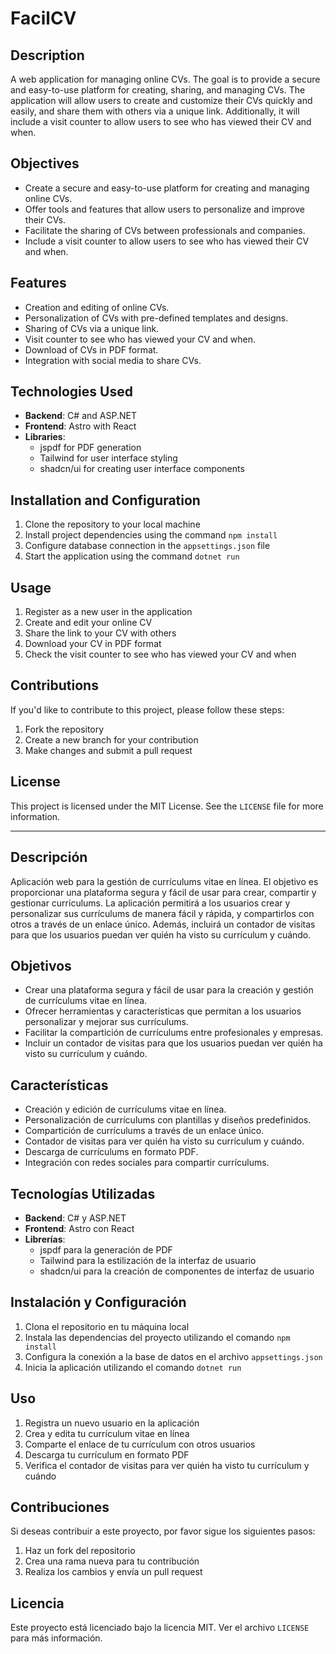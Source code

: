 # FacilCV

## Description

A web application for managing online CVs. The goal is to provide a secure and easy-to-use platform for creating, sharing, and managing CVs. The application will allow users to create and customize their CVs quickly and easily, and share them with others via a unique link. Additionally, it will include a visit counter to allow users to see who has viewed their CV and when.

## Objectives

* Create a secure and easy-to-use platform for creating and managing online CVs.
* Offer tools and features that allow users to personalize and improve their CVs.
* Facilitate the sharing of CVs between professionals and companies.
* Include a visit counter to allow users to see who has viewed their CV and when.

## Features

* Creation and editing of online CVs.
* Personalization of CVs with pre-defined templates and designs.
* Sharing of CVs via a unique link.
* Visit counter to see who has viewed your CV and when.
* Download of CVs in PDF format.
* Integration with social media to share CVs.

## Technologies Used

* **Backend**: C# and ASP.NET
* **Frontend**: Astro with React
* **Libraries**:
	+ jspdf for PDF generation
	+ Tailwind for user interface styling
	+ shadcn/ui for creating user interface components

## Installation and Configuration

1. Clone the repository to your local machine
2. Install project dependencies using the command `npm install`
3. Configure database connection in the `appsettings.json` file
4. Start the application using the command `dotnet run`

## Usage

1. Register as a new user in the application
2. Create and edit your online CV
3. Share the link to your CV with others
4. Download your CV in PDF format
5. Check the visit counter to see who has viewed your CV and when

## Contributions

If you'd like to contribute to this project, please follow these steps:

1. Fork the repository
2. Create a new branch for your contribution
3. Make changes and submit a pull request

## License

This project is licensed under the MIT License. See the `LICENSE` file for more information.





---------------------------------------------------------------------------





## Descripción

Aplicación web para la gestión de currículums vitae en línea. El objetivo es proporcionar una plataforma segura y fácil de usar para crear, compartir y gestionar currículums. La aplicación permitirá a los usuarios crear y personalizar sus currículums de manera fácil y rápida, y compartirlos con otros a través de un enlace único. Además, incluirá un contador de visitas para que los usuarios puedan ver quién ha visto su currículum y cuándo.

## Objetivos

* Crear una plataforma segura y fácil de usar para la creación y gestión de currículums vitae en línea.
* Ofrecer herramientas y características que permitan a los usuarios personalizar y mejorar sus currículums.
* Facilitar la compartición de currículums entre profesionales y empresas.
* Incluir un contador de visitas para que los usuarios puedan ver quién ha visto su currículum y cuándo.

## Características

* Creación y edición de currículums vitae en línea.
* Personalización de currículums con plantillas y diseños predefinidos.
* Compartición de currículums a través de un enlace único.
* Contador de visitas para ver quién ha visto su currículum y cuándo.
* Descarga de currículums en formato PDF.
* Integración con redes sociales para compartir currículums.

## Tecnologías Utilizadas

* **Backend**: C# y ASP.NET
* **Frontend**: Astro con React
* **Librerías**:
	+ jspdf para la generación de PDF
	+ Tailwind para la estilización de la interfaz de usuario
	+ shadcn/ui para la creación de componentes de interfaz de usuario

## Instalación y Configuración

1. Clona el repositorio en tu máquina local
2. Instala las dependencias del proyecto utilizando el comando `npm install`
3. Configura la conexión a la base de datos en el archivo `appsettings.json`
4. Inicia la aplicación utilizando el comando `dotnet run`

## Uso

1. Registra un nuevo usuario en la aplicación
2. Crea y edita tu currículum vitae en línea
3. Comparte el enlace de tu currículum con otros usuarios
4. Descarga tu currículum en formato PDF
5. Verifica el contador de visitas para ver quién ha visto tu currículum y cuándo

## Contribuciones

Si deseas contribuir a este proyecto, por favor sigue los siguientes pasos:

1. Haz un fork del repositorio
2. Crea una rama nueva para tu contribución
3. Realiza los cambios y envía un pull request

## Licencia

Este proyecto está licenciado bajo la licencia MIT. Ver el archivo `LICENSE` para más información.
